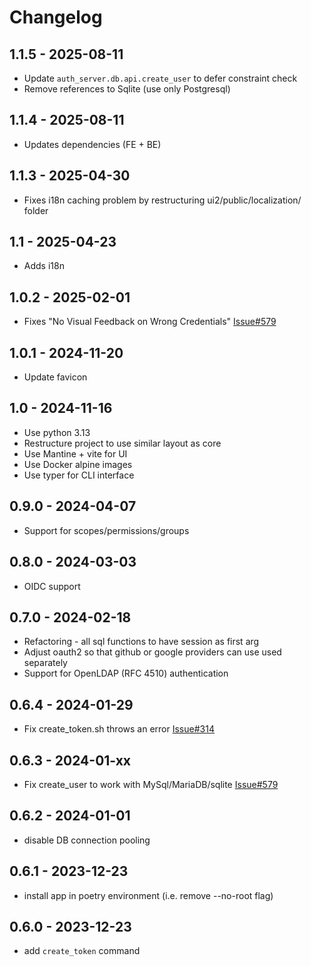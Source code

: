 # Changelog

## 1.1.5 - 2025-08-11

- Update `auth_server.db.api.create_user` to defer constraint check
- Remove references to Sqlite (use only Postgresql)

## 1.1.4 - 2025-08-11

- Updates dependencies (FE + BE)

## 1.1.3 - 2025-04-30

- Fixes i18n caching problem by restructuring ui2/public/localization/ folder

## 1.1 - 2025-04-23

- Adds i18n

## 1.0.2 - 2025-02-01

- Fixes "No Visual Feedback on Wrong Credentials" [Issue#579](https://github.com/papermerge/papermerge-core/issues/579)

## 1.0.1 - 2024-11-20

- Update favicon

## 1.0 - 2024-11-16

- Use python 3.13
- Restructure project to use similar layout as core
- Use Mantine + vite for UI
- Use Docker alpine images
- Use typer for CLI interface

## 0.9.0 - 2024-04-07

- Support for scopes/permissions/groups

## 0.8.0 - 2024-03-03

- OIDC support

## 0.7.0 - 2024-02-18

- Refactoring - all sql functions to have session as first arg
- Adjust oauth2 so that github or google providers can use used separately
- Support for OpenLDAP (RFC 4510) authentication

## 0.6.4 - 2024-01-29

- Fix create_token.sh throws an error [Issue#314](https://github.com/papermerge/papermerge-core/issues/314)

## 0.6.3 - 2024-01-xx

- Fix create_user to work with MySql/MariaDB/sqlite [Issue#579](https://github.com/ciur/papermerge/issues/579)

## 0.6.2 - 2024-01-01

- disable DB connection pooling

## 0.6.1 - 2023-12-23

- install app in poetry environment (i.e. remove --no-root flag)

## 0.6.0 - 2023-12-23

- add `create_token` command
